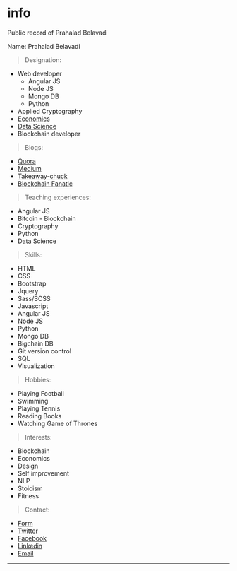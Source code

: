 # info
Public record of Prahalad Belavadi

Name: Prahalad Belavadi

> Designation: 
- Web developer 
	- Angular JS 
	- Node JS
	- Mongo DB
	- Python
- Applied Cryptography 
- [Economics](https://www.credential.net/zyhp5zow)
- [Data Science](https://mitxpro.mit.edu/certificates/e1b779a9b97d49f2a25cec5c73a92f10)
- Blockchain developer 

> Blogs:
- [Quora](https://www.quora.com/profile/Belavadi-Prahalad)
- [Medium](https://medium.com/@prahaladbelavadi)
- [Takeaway-chuck](https://medium.com/takeaway-chuck/)
- [Blockchain Fanatic](https://medium.com/blockchain-fanatic)

	
> Teaching experiences:
- Angular JS
- Bitcoin - Blockchain
- Cryptography
- Python
- Data Science

> Skills:
- HTML
- CSS
- Bootstrap
- Jquery
- Sass/SCSS
- Javascript
- Angular JS
- Node JS
- Python
- Mongo DB
- Bigchain DB
- Git version control
- SQL
- Visualization
	
> Hobbies:

- Playing Football
- Swimming
- Playing Tennis
- Reading Books
- Watching Game of Thrones

> Interests:
- Blockchain
- Economics
- Design
- Self improvement
- NLP
- Stoicism
- Fitness

> Contact:
- [Form](https://prahaladbelavadi.typeform.com/to/Zt7zWD)
- [Twitter](https://twitter.com/prahaladbelavad)
- [Facebook](www.facebook.com/prahaladbelavadi)
- [Linkedin](https://www.linkedin.com/in/prahaladbelavadi)
- [Email](mailto:prahaladbelavadi@gmail.com)   


-------------------------------------------------------


